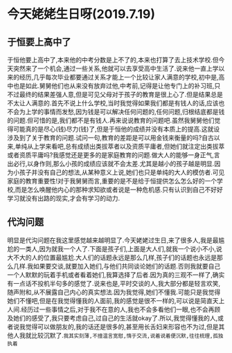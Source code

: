 # 今天姥姥生日呀(2019.7.19)

## 于恒要上高中了

于恒他要上高中了,本来他的中考分数是上不了的,本来也打算了去上技术学校.但今天突然来了一个机会,通过一些关系,他就可以去享受高中生活了.说来他一直上学以来的经历,几乎每次毕业都要通过关系才能上一个比较让家人满意的学校,初中是,高中也是如此.舅舅他们也从来没有放弃过他,中考前,记得是让他专门上的补习班,只不过最终的结果差强人意,但是可见父母对于孩子的教育是很上心了.但是结果总是不太让人满意的.首先不说上什么学校,当时我觉得如果我们都是有钱人的话,应该也不会为上学的事情而发愁,因为钱是可以解决任何问题的,任何问题,归根结底都是钱的问题.但可惜的是,我们都不是有钱人.再来说说教育的问题吧.虽然我舅舅他们觉得可能真的是尽心(钱)尽力(钱)了,但是于恒他的成绩并没有本质上的提高.这就设涉及到了关于教育的问题.试问一句,教育的差距是可以用金钱来衡量的吗?自古以来,单纯从上学来看吧,总有成绩出类拔萃者以及资质平庸者,但她们就注定出类拔萃或者资质平庸吗?我感觉还是更多的是家庭教育的问题.做大人的能够一身正气,言出必行,以身作则,那么小孩的成绩应该就不会太差.尤其是越小的孩子越是明显.因为小孩子并没有自己的想法,从某种意义上说,她们也只是单纯的大人的模仿者.可见家庭的教育重要性!对于我舅舅而言,重要的是不是给于恒提供怎么怎么好的一个学校,而是怎么唤醒他内心的那种求知欲或者说是一种危机感.只有认识到自己不好好学习就没有出路的现实,才会有学习的动力.

## 代沟问题

明显是代沟问题在我这里感觉越来越明显了.今天姥姥过生日,来了很多人,我是最尴尬的一类人,因为就我一个人了.下面是孩子们,上面是大人们,就我一个说小不小,说大不大的人的位置最尴尬.大人们的话题永远是那么几样,孩子们的话题也永远是那么几样.我如果要交谈,就要加入她们,与他们共同谈论她们的话题.否则我就要自己一个人默默的玩着手机或者看着她们,我算选择了后者.因为真的三观不一样了,确实有一点话不投机半句多的感觉了.说来也是,平时交谈的人,我大部分都是轻言欢笑,随声附和,从不展露自己内心的真实想法.因为我觉得,她们不懂我.可能只是我觉得她们不懂吧,但是在我觉得懂我的人面前,我的感觉是很不一样的,可以说是简直天上人间.经历过一些事情之后,对于我不在意的人,我也不会多看他们一眼,也不会再顾及她们的感受了,我只要考虑自己,过自己的生活就okay了.所以,我觉得懂我的人,或者说我觉得可以做朋友的,我的话还是很多的,甚至用长舌妇来形容也不为过,但是其他人我就比较沉默了.`我其实刻薄,不擅温言宽慰,惰于交流,说着说着便沉默,往往梳理,孤独执着`
